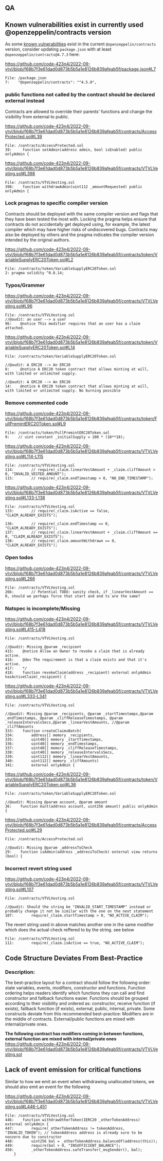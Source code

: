 
## QA
## Known vulnerabilities exist in currently used @openzeppelin/contracts version

As some [known vulnerabilities](https://security.snyk.io/package/npm/@openzeppelin%2Fcontracts/4.5.0) exist in the current ```@openzeppelin/contracts``` version, consider updating ```package.json``` with at least ```@openzeppelin/contracts@4.7.3``` here:

https://github.com/code-423n4/2022-09-vtvl/blob/f68b7f3e61dad0d873b5b5a1e8126b839afeab5f/package.json#L7

```solidity
File: /package.json
7:    "@openzeppelin/contracts": "^4.5.0",
```

### public functions not called by the contract should be declared external instead
Contracts are allowed to override their parents' functions and change the visibility from external to public.

https://github.com/code-423n4/2022-09-vtvl/blob/f68b7f3e61dad0d873b5b5a1e8126b839afeab5f/contracts/AccessProtected.sol#L39
```solidity
File: /contracts/AccessProtected.sol
39:     function setAdmin(address admin, bool isEnabled) public onlyAdmin {
```

https://github.com/code-423n4/2022-09-vtvl/blob/f68b7f3e61dad0d873b5b5a1e8126b839afeab5f/contracts/VTVLVesting.sol#L398
```solidity
File: /contracts/VTVLVesting.sol
398:    function withdrawAdmin(uint112 _amountRequested) public onlyAdmin {    
```

### Lock pragmas to specific compiler version
Contracts should be deployed with the same compiler version and flags that they have been tested the most with. Locking the pragma helps ensure that contracts do not accidentally get deployed using, for example, the latest compiler which may have higher risks of undiscovered bugs. Contracts may also be deployed by others and the pragma indicates the compiler version intended by the original authors.

https://github.com/code-423n4/2022-09-vtvl/blob/f68b7f3e61dad0d873b5b5a1e8126b839afeab5f/contracts/token/VariableSupplyERC20Token.sol#L2
```solidity
File: /contracts/token/VariableSupplyERC20Token.sol
2: pragma solidity ^0.8.14;
```

### Typos/Grammer
https://github.com/code-423n4/2022-09-vtvl/blob/f68b7f3e61dad0d873b5b5a1e8126b839afeab5f/contracts/VTVLVesting.sol#L96
```solidity
File: /contracts/VTVLVesting.sol
//@audit: an user --> a user
96:    @notice This modifier requires that an user has a claim attached.
```

https://github.com/code-423n4/2022-09-vtvl/blob/f68b7f3e61dad0d873b5b5a1e8126b839afeab5f/contracts/token/VariableSupplyERC20Token.sol#L14
```solidity
File: /contracts/token/VariableSupplyERC20Token.sol

//@audit: A ERC20 --> An ERC20
8:     @notice A ERC20 token contract that allows minting at will, with limited or unlimited supply.

//@audit: A ERC20 --> An ERC20
14:    @notice A ERC20 token contract that allows minting at will, with limited or unlimited supply. No burning possible
```

### Remove commented code
https://github.com/code-423n4/2022-09-vtvl/blob/f68b7f3e61dad0d873b5b5a1e8126b839afeab5f/contracts/token/FullPremintERC20Token.sol#L9
```solidity
File: /contracts/token/FullPremintERC20Token.sol
9:    // uint constant _initialSupply = 100 * (10**18);
```
https://github.com/code-423n4/2022-09-vtvl/blob/f68b7f3e61dad0d873b5b5a1e8126b839afeab5f/contracts/VTVLVesting.sol#L114-L115
```solidity
File: /contracts/VTVLVesting.sol
114:        // require(_claim.linearVestAmount + _claim.cliffAmount > 0, "INVALID_VESTED_AMOUNT");
115:        // require(_claim.endTimestamp > 0, "NO_END_TIMESTAMP");
```
https://github.com/code-423n4/2022-09-vtvl/blob/f68b7f3e61dad0d873b5b5a1e8126b839afeab5f/contracts/VTVLVesting.sol#L133-L138
```solidity
File: /contracts/VTVLVesting.sol
133:        // require(_claim.isActive == false, "CLAIM_ALREADY_EXISTS");

136:        // require(_claim.endTimestamp == 0, "CLAIM_ALREADY_EXISTS");
137:        // require(_claim.linearVestAmount + _claim.cliffAmount == 0, "CLAIM_ALREADY_EXISTS");
138:        // require(_claim.amountWithdrawn == 0, "CLAIM_ALREADY_EXISTS");
```

### Open todos
https://github.com/code-423n4/2022-09-vtvl/blob/f68b7f3e61dad0d873b5b5a1e8126b839afeab5f/contracts/VTVLVesting.sol#L266
```solidity
File: /contracts/VTVLVesting.sol
266:        // Potential TODO: sanity check, if _linearVestAmount == 0, should we perhaps force that start and end ts are the same?
```

### Natspec is incomplete/Missing
https://github.com/code-423n4/2022-09-vtvl/blob/f68b7f3e61dad0d873b5b5a1e8126b839afeab5f/contracts/VTVLVesting.sol#L415-L418
```solidity
File: /contracts/VTVLVesting.sol

//@audit: Missing @param _recipient
415:    @notice Allow an Owner to revoke a claim that is already active.
416:    @dev The requirement is that a claim exists and that it's active.
417:    */ 
418:    function revokeClaim(address _recipient) external onlyAdmin hasActiveClaim(_recipient) {
```

https://github.com/code-423n4/2022-09-vtvl/blob/f68b7f3e61dad0d873b5b5a1e8126b839afeab5f/contracts/VTVLVesting.sol#L333-L341
```solidity
File: /contracts/VTVLVesting.sol

//@audit: Missing @param _recipients, @param _startTimestamps,@param _endTimestamps, @param _cliffReleaseTimestamps, @param _releaseIntervalsSecs,@param _linearVestAmounts, //@param _cliffAmounts
333:    function createClaimsBatch(
334:        address[] memory _recipients, 
335:        uint40[] memory _startTimestamps, 
336:        uint40[] memory _endTimestamps, 
337:        uint40[] memory _cliffReleaseTimestamps, 
338:        uint40[] memory _releaseIntervalsSecs, 
339:        uint112[] memory _linearVestAmounts, 
340:        uint112[] memory _cliffAmounts) 
341:        external onlyAdmin {
```

https://github.com/code-423n4/2022-09-vtvl/blob/f68b7f3e61dad0d873b5b5a1e8126b839afeab5f/contracts/token/VariableSupplyERC20Token.sol#L36
```solidity
File: /contracts/token/VariableSupplyERC20Token.sol

//@audit: Missing @param account, @param amount
36:    function mint(address account, uint256 amount) public onlyAdmin {
```

https://github.com/code-423n4/2022-09-vtvl/blob/f68b7f3e61dad0d873b5b5a1e8126b839afeab5f/contracts/AccessProtected.sol#L29
```solidity
File: /contracts/AccessProtected.sol

//@audit: Missing @param _addressToCheck
29:    function isAdmin(address _addressToCheck) external view returns (bool) {
```

### Incorrect revert string used
https://github.com/code-423n4/2022-09-vtvl/blob/f68b7f3e61dad0d873b5b5a1e8126b839afeab5f/contracts/VTVLVesting.sol#L107
```solidity
File: /contracts/VTVLVesting.sol

//@audit: Should the string be "INVALID_START_TIMESTAMP" instead or probably change it not be similar with the one on the next statement
107:        require(_claim.startTimestamp > 0, "NO_ACTIVE_CLAIM");

```
The revert string used in above matches another one in the same modifier which does the actual check reffered to by the string. see below
```solidity
File: /contracts/VTVLVesting.sol
111:        require(_claim.isActive == true, "NO_ACTIVE_CLAIM");
```


## Code Structure Deviates From Best-Practice

### Description:
The best-practice layout for a contract should follow the following order: state variables, events, modifiers, constructor and functions. Function ordering helps readers identify which functions they can call and find constructor and fallback functions easier. Functions should be grouped according to their visibility and ordered as: constructor, receive function (if exists), fallback function (if exists), external, public, internal, private. 
Some constructs deviate from this recommended best-practice: Modifiers are in the middle of contracts. External/public functions are mixed with internal/private ones.

**The following contract has modifiers coming in between functions, external function are mixed with internal/private  ones**
https://github.com/code-423n4/2022-09-vtvl/blob/f68b7f3e61dad0d873b5b5a1e8126b839afeab5f/contracts/VTVLVesting.sol

## Lack of event emission for critical  functions

Similar to how we emit an event when withdrawing unallocated tokens, we should also emit an event for the following

https://github.com/code-423n4/2022-09-vtvl/blob/f68b7f3e61dad0d873b5b5a1e8126b839afeab5f/contracts/VTVLVesting.sol#L446-L451
```solidity
File: /contracts/VTVLVesting.sol
446:    function withdrawOtherToken(IERC20 _otherTokenAddress) external onlyAdmin {
447:        require(_otherTokenAddress != tokenAddress, "INVALID_TOKEN"); // tokenAddress address is already sure to be nonzero due to constructor
448:        uint256 bal = _otherTokenAddress.balanceOf(address(this));
449:        require(bal > 0, "INSUFFICIENT_BALANCE");
450:        _otherTokenAddress.safeTransfer(_msgSender(), bal);
    }
```
